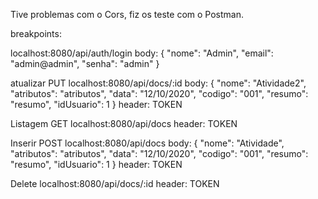 Tive problemas com o Cors, fiz os teste com o Postman.

breakpoints:

localhost:8080/api/auth/login
body: {
    "nome": "Admin",
    "email": "admin@admin",
    "senha": "admin"
}

atualizar
PUT localhost:8080/api/docs/:id
body: {
    "nome": "Atividade2",	
	"atributos": "atributos",
	"data": "12/10/2020",
	"codigo": "001",
	"resumo": "resumo",
	"idUsuario": 1
}
header: TOKEN

Listagem
GET localhost:8080/api/docs
header: TOKEN

Inserir
POST localhost:8080/api/docs
body: {
    "nome": "Atividade",	
	"atributos": "atributos",
	"data": "12/10/2020",
	"codigo": "001",
	"resumo": "resumo",
	"idUsuario": 1
}
header: TOKEN

Delete
localhost:8080/api/docs/:id
header: TOKEN
